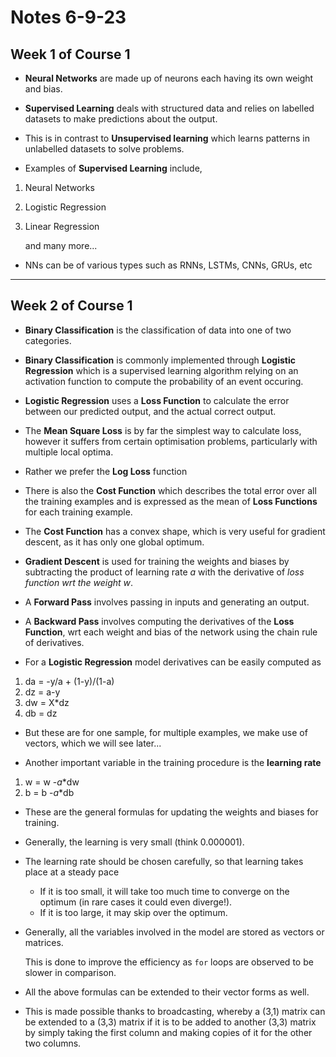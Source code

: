 # Notes 6-9-23

## Week 1 of Course 1
* **Neural Networks** are made up of neurons each having its own weight and bias.

* **Supervised Learning** deals with structured data and relies on labelled datasets to make predictions about the output.
* This is in contrast to **Unsupervised learning** which learns patterns in unlabelled datasets to solve problems.


* Examples of **Supervised Learning** include,
1. Neural Networks
2. Logistic Regression
3. Linear Regression

    and many more...

* NNs can be of various types such as RNNs, LSTMs, CNNs, GRUs, etc

***

## Week 2 of Course 1
* **Binary Classification** is the classification of data into one of two categories.

* **Binary Classification** is commonly implemented through **Logistic Regression** which is a supervised learning algorithm relying on an activation function to compute the probability of an event occuring.

* **Logistic Regression** uses a **Loss Function** to calculate the error between our predicted output, and the actual correct output.
  
* The **Mean Square Loss** is by far the simplest way to calculate loss, however it suffers from certain optimisation problems, particularly with multiple local optima.

* Rather we prefer the **Log Loss** function

* There is also the **Cost Function** which describes the total error over all the training examples and is expressed as the mean of **Loss Functions** for each training example.

* The **Cost Function** has a convex shape, which is very useful for gradient descent, as it has only one global optimum.

* **Gradient Descent** is used for training the weights and biases by subtracting the product of learning rate _a_ with the derivative of _loss function wrt the weight w_.

* A **Forward Pass** involves passing in inputs and generating an output.

* A **Backward Pass** involves computing the derivatives of the **Loss Function**, wrt each weight and bias of the network using the chain rule of derivatives.

* For a **Logistic Regression** model derivatives can be easily computed as

1. da = -y/a + (1-y)/(1-a)
2. dz = a-y
3. dw = X*dz
4. db = dz

* But these are for one sample, for multiple examples, we make use of vectors, which we will see later...

* Another important variable in the training procedure is the **learning rate**
1. w = w -_a_*dw
2. b = b -_a_*db

* These are the general formulas for updating the weights and biases for training.
  
* Generally, the learning is very small (think 0.000001).

* The learning rate should be chosen carefully, so that learning takes place at a steady pace
  * If it is too small, it will take too much time to converge on the optimum (in rare cases it could even diverge!).
  * If it is too large, it may skip over the optimum.
  
* Generally, all the variables involved in the model are stored as vectors or matrices.

    This is done to improve the efficiency as  `for`  loops are observed to be slower in comparison.

* All the above formulas can be extended to their vector forms as well.

* This is made possible thanks to broadcasting, whereby a (3,1) matrix can be extended to a (3,3) matrix if it is to be added to another (3,3) matrix by simply taking the first column and making copies of it for the other two columns.
